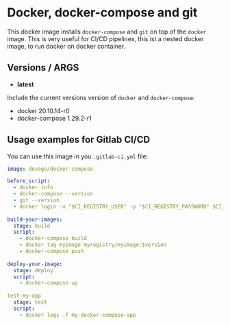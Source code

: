 # Docker, docker-compose and git

This docker image installs `docker-compose` and `git` on top of the `docker` image.
This is very useful for CI/CD pipelines, this ist a nested docker image, to run docker on docker container.

## Versions / ARGS
- **latest**

Include the current versions version of `docker` and `docker-compose`:
- docker 20.10.14-r0
- docker-compose 1.29.2-r1

## Usage examples for Gitlab CI/CD

You can use this image in you `.gitlab-ci.yml` file:

```` yml
image: devago/docker-compose

before_script:
  - docker info
  - docker-compose --version
  - git --version
  - docker login -u "$CI_REGISTRY_USER" -p "$CI_REGISTRY_PASSWORD" $CI_REGISTRY
  
build-your-images:
  stage: build
  script:
    - docker-compose build
    - docker tag myimage myregistry/myimage:$version
    - docker-compose push
    
deploy-your-image:
  stage: deploy
  script:
    - docker-compose up
    
test-my-app
  stage: test
  script:
    - docker logs -f my-docker-compose-app
````
